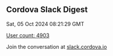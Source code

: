 ## Cordova Slack Digest
Sat, 05 Oct 2024 08:21:29 GMT

[User count: 4903](https://cordova.slack.com/)


Join the conversation at [slack.cordova.io](http://slack.cordova.io/)
